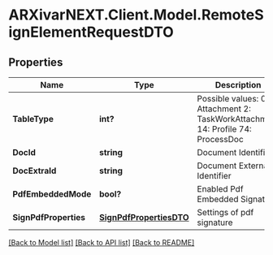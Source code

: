 # ARXivarNEXT.Client.Model.RemoteSignElementRequestDTO
## Properties

Name | Type | Description | Notes
------------ | ------------- | ------------- | -------------
**TableType** | **int?** | Possible values:  0: Attachment  2: TaskWorkAttachment  14: Profile  74: ProcessDoc  | [optional] 
**DocId** | **string** | Document Identifier | [optional] 
**DocExtraId** | **string** | Document External Identifier | [optional] 
**PdfEmbeddedMode** | **bool?** | Enabled Pdf Embedded Signature | [optional] 
**SignPdfProperties** | [**SignPdfPropertiesDTO**](SignPdfPropertiesDTO.md) | Settings of pdf signature | [optional] 

[[Back to Model list]](../README.md#documentation-for-models) [[Back to API list]](../README.md#documentation-for-api-endpoints) [[Back to README]](../README.md)

